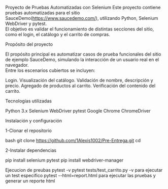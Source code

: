 Proyecto de Pruebas Automatizadas con Selenium
Este proyecto contiene pruebas automatizadas para el sitio SauceDemo(https://www.saucedemo.com/), utilizando Python, Selenium WebDriver y pytest.  
El objetivo es validar el funcionamiento de distintas secciones del sitio, como el login, el catálogo y el carrito de compras.

Propósito del proyecto

El propósito principal es automatizar casos de prueba funcionales del sitio de ejemplo SauceDemo, simulando la interacción de un usuario real en el navegador.  
Entre los escenarios cubiertos se incluyen:

Login.
Visualización del catálogo.
Validación de nombre, descripción y precio.
Agregado de productos al carrito.
Verificación del contenido del carrito.

Tecnologías utilizadas

Python 3.x
Selenium WebDriver
pytest
Google Chrome
ChromeDriver

Instalación y configuración

1-Clonar el repositorio

bash
git clone https://github.com/1Alexis1002/Pre-Entrega.git
cd <nombre del repositorio>

2-Instalar dependencias

pip install selenium pytest
pip install webdriver-manager

Ejecucion de preubas
pytest -v
pytest tests/test_carrito.py -v para ejecutar un test especifico
pytest --html=report.html para ejecutar las pruebas y generar un reporte html